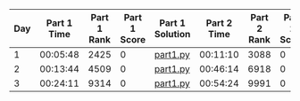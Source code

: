 | Day | Part 1 Time | Part 1 Rank | Part 1 Score | Part 1 Solution                                                                                 | Part 2 Time | Part 2 Rank | Part 2 Score | Part 2 Solution                                                                                 |
|-----|-------------|-------------|--------------|--------------------------------------------------------------------------------------------------|-------------|-------------|--------------|--------------------------------------------------------------------------------------------------|
|  1  | 00:05:48    | 2425        | 0            | [part1.py](https://github.com/tcrivat/advent-of-code-2024/blob/main/day1/part1.py)             | 00:11:10    | 3088        | 0            | [part2.py](https://github.com/tcrivat/advent-of-code-2024/blob/main/day1/part2.py)             |
|  2  | 00:13:44    | 4509        | 0            | [part1.py](https://github.com/tcrivat/advent-of-code-2024/blob/main/day2/part1.py)             | 00:46:14    | 6918        | 0            | [part2.py](https://github.com/tcrivat/advent-of-code-2024/blob/main/day2/part2.py)             |
|  3  | 00:24:11    | 9314        | 0            | [part1.py](https://github.com/tcrivat/advent-of-code-2024/blob/main/day3/part1.py)             | 00:54:24    | 9991        | 0            | [part2.py](https://github.com/tcrivat/advent-of-code-2024/blob/main/day3/part2.py)             |
